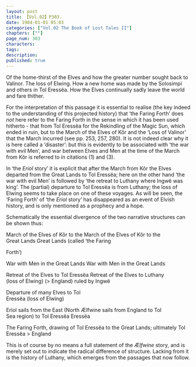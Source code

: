 ```yaml
---
layout: post
title: 【Vol.02】P303.
date: 1984-01-01 05:03
categories: ["Vol.02 The Book of Lost Tales II"]
chapters: [""]
page_num: 303
characters: 
tags: 
description: 
published: true
---
```


<p style="text-indent: 0;">
Of the home-thirst of the Elves and how the greater number sought back to Valinor. The loss of Elwing. How a new home was made by the Solosimpi and others in Tol Eressëa. How the Elves continually sadly leave the world and fare thither.
</p>

For the interpretation of this passage it is essential to realise (the key indeed to the understanding of this projected history) that ‘the Faring Forth’ does <I>not</I> here refer to the Faring Forth in the sense in which it has been used hitherto - that from Tol Eressëa for the Rekindling of the Magic Sun, which ended in ruin, but to the March of the Elves of Kôr and the ‘Loss of Valinor’ that the March incurred (see pp. 253, 257, 280). It is not indeed clear why it is here called a ‘disaster’: but this is evidently to be associated with ‘the war with evil Men’, and war between Elves and Men at the time of the March from Kôr is referred to in citations (1) and (3).

In ‘the <I>Eriol</I> story’ it is explicit that after the March from Kôr the Elves departed from the Great Lands to Tol Eressëa; here on the other hand ‘the war with evil Men’ is followed by ‘the retreat to Luthany where Ingwë was king’. The (partial) departure to Tol Eressëa is from Luthany; the loss of Elwing seems to take place on one of these voyages. As will be seen, the ‘Faring Forth’ of ‘the <I>Eriol</I> story’ has disappeared as an event of Elvish history, and is only mentioned as a prophecy and a hope.

Schematically the essential divergence of the two narrative structures can be shown thus:

March of the Elves of Kôr to the March of the Elves of Kôr to the<BR>Great Lands Great Lands (called ‘the Faring

Forth’)

War with Men in the Great Lands War with Men in the Great Lands

Retreat of the Elves to Tol Eressëa Retreat of the Elves to Luthany<BR>(loss of Elwing) (> England) ruled by Ingwë

Departure of many Elves to Tol<BR>Eressëa (loss of Elwing)

Eriol sails from the East (North Ælfwine sails from England to Tol<BR>Sea region) to Tol Eressëa Eressëa

The Faring Forth, drawing of Tol Eressëa to the Great Lands; ultimately Tol Eressëa > England

This is of course by no means a full statement of the <I>Ælfwine</I> story, and is merely set out to indicate the radical difference of structure. Lacking from it is the history of Luthany, which emerges from the passages that now follow.

